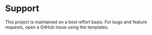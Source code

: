 # Support

This project is maintained on a best-effort basis. For bugs and feature requests, open a GitHub Issue using the templates.
